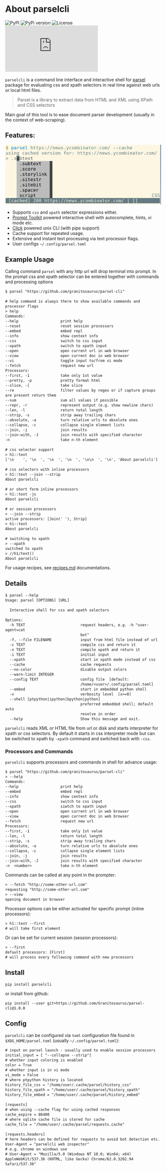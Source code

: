 
# About parselcli   

![PyPI](https://img.shields.io/pypi/v/parselcli?style=flat-square) ![PyPi version](https://img.shields.io/pypi/pyversions/parselcli?style=flat-square) ![License](https://img.shields.io/pypi/l/parselcli?style=flat-square)
![Chat](https://img.shields.io/matrix/web-scraping:matrix.org?style=flat-square)

`parselcli` is a command line interface and interactive shell for [parsel](https://github.com/scrapy/parsel) package for evaluating css and xpath selectors in real time against web urls or local html files.

> Parsel is a library to extract data from HTML and XML using XPath and CSS selectors

Main goal of this tool is to ease document parser development (usually in the context of web-scraping).


## Features:

![screenshot of parsel shell](screenshot.png)

* Supports `css` and `xpath` selector expressions either.
* [Prompt Toolkit] powered interactive shell with autocomplete, hints, vi mode etc.
* [Click] powered unix CLI (with pipe support)
* Cache support for repeated usage.
* Extensive and instant text processing via text processor flags.
* User configs `~/.config/parsel.toml`


## Example Usage

Calling command `parsel` with any http url will drop terminal into prompt. 
In the prompt css and xpath selector can be entered together with commands and processing options

```
$ parsel "https://github.com/granitosaurus/parsel-cli"

# help command is always there to show available commands and processor flags
> help
Commands:
--help                   print help
--reset                  reset session processors
--embed                  embed repl
--info                   show context info
--css                    switch to css input
--xpath                  switch to xpath input
--open                   open current url in web browser
--view                   open current doc in web browser
--vi                     toggle input to/from vi mode
--fetch                  request new url
Processors:
--first, -1              take only 1st value
--pretty, -p             pretty format html
--slice, -[              take slice
--re                     filter values by regex or if capture groups are present return them
--sum                    sum all values if possible
--repr, -r               represent output (e.g. show newline chars)
--len, -l                return total length
--strip, -s              strip away trailing chars
--absolute, -a           turn relative urls to absolute ones
--collapse, -c           collapse single element lists
--join, -j               join results
--join-with, -J          join results with specified character
-n                       take n-th element

# css selector support
> h1::text
['\n    ', '\n  ', '\n  ', '\n  ', '\n\n  ', '\n', 'About parselcli']

# css selectors with inline processors
> h1::text --join --strip 
About parselcli

# or short form inline processors
> h1::text -js
About parselcli

# or session processors
> --join --strip
active processors: [Join(' '), Strip]
> h1::text
About parselcli

# switching to xpath
> --xpath
switched to xpath
> //h1/text()
About parselcli
```

For usage recipes, see [recipes.md](/recipes.md) documentations.


## Details

```
$ parsel --help                                                                                                      
Usage: parsel [OPTIONS] [URL]

  Interactive shell for css and xpath selectors

Options:
  -h TEXT                         request headers, e.g. -h "user-agent=cat
                                  bot"
  -f, --file FILENAME             input from html file instead of url
  -c TEXT                         compile css and return it
  -x TEXT                         compile xpath and return it
  -i TEXT                         initial input
  --xpath                         start in xpath mode instead of css
  --cache                         cache requests
  --no-color                      disable output colors
  --warn-limit INTEGER
  --config TEXT                   config file  [default:
                                  /home/<user>/.config/parsel.toml]
  --embed                         start in embedded python shell
  -v                              verbosity level  [x>=0]
  --shell [ptpython|ipython|bpython|python]
                                  preferred embedded shell; default auto
                                  resolve in order
  --help                          Show this message and exit.
```

`parselcli` reads XML or HTML file from url or disk and starts interpreter for xpath or css selectors.
By default it starts in css interpreter mode but can be switched to xpath by `-xpath` command and switched back with `-css`.



### Processors and Commands

`parselcli` supports processors and commands in shell for advance usage:

    $ parsel "https://github.com/granitosaurus/parsel-cli"                                                               
    > --help                                                                                                              
    Commands:
    --help                   print help
    --embed                  embed repl
    --info                   show context info
    --css                    switch to css input
    --xpath                  siwtch to xpath input
    --open                   open current url in web browser
    --view                   open current doc in web browser
    --fetch                  request new url
    Processors:
    --first, -1              take only 1st value
    --len, -l                return total length
    --strip, -s              strip away trailing chars
    --absolute, -a           turn relative urls to absolute ones
    --collapse, -c           collapse single element lists
    --join, -j               join results
    --join-with, -J          join results with specified character
    -n  <number>             take n-th element

Commands can be called at any point in the prompter:

    > --fetch "http://some-other-url.com"
    requesting "http://some-other-url.com"
    > --view
    opening document in browser

Processor options can be either activated for specific prompt (inline processors):

    > h1::text --first
    # will take first element

Or can be set for current session (session processors):

    > --first
    default processors: [First]
    # will process every following command with new processors

## Install
    
    pip install parselcli
    
or install from github:

    pip install --user git+https://github.com/Granitosaurus/parsel-cli@1.0.0
    
## Config

`parselcli` can be configured via `toml` configuration file found in `$XDG_HOME/parsel.toml` (usually `~/.config/parsel.toml`):

    # input on parsel launch - usually used to enable session processors
    initial_input = [ "--collapse --strip"]
    # whether input coloring is enabled 
    color = True
    # whether input is in vi mode
    vi_mode = False
    # where ptpython history is located
    history_file_css = "/home/user/.cache/parsel/history_css"
    history_file_xpath = "/home/user/.cache/parsel/history_xpath"
    history_file_embed = "/home/user/.cache/parsel/history_embed"
    
    [requests]
    # when using --cache flag for using cached responses
    cache_expire = 86400
    # where sqlite cache file is stored for cache
    cache_file = "/home/user/.cache/parsel/requests.cache"

    [requests.headers]
    # here headers can be defined for requests to avoid bot detection etc.
    User-Agent = "parselcli web inspector"
    # e.g. chrome on windows use
    # User-Agent = "Mozilla/5.0 (Windows NT 10.0; Win64; x64) AppleWebKit/537.36 (KHTML, like Gecko) Chrome/62.0.3202.94 Safari/537.36"

 
[Prompt Toolkit]: https://github.com/prompt-toolkit/python-prompt-toolkit
[Click]: https://github.com/pallets/click